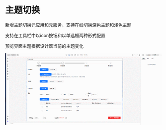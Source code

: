 # 主题切换

新增主题切换元应用和元服务，支持在线切换深色主题和浅色主题

支持在工具栏中以icon按钮和以单选框两种形式配置

预览界面主题根据设计器当前的主题变化

![theme-switch](./imgs/theme-switch.gif)